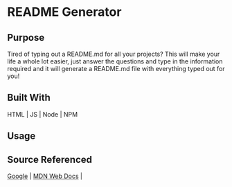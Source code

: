 # README Generator

## Purpose 
Tired of typing out a README.md for all your projects? This will make your life a whole lot easier, just answer the questions and type in the information required and it will generate a README.md file with everything typed out for you!

## Built With
HTML | JS | Node | NPM

## Usage


## Source Referenced
[Google](https://www.google.com) | 
[MDN Web Docs](https://developer.mozilla.org/en-US) |
